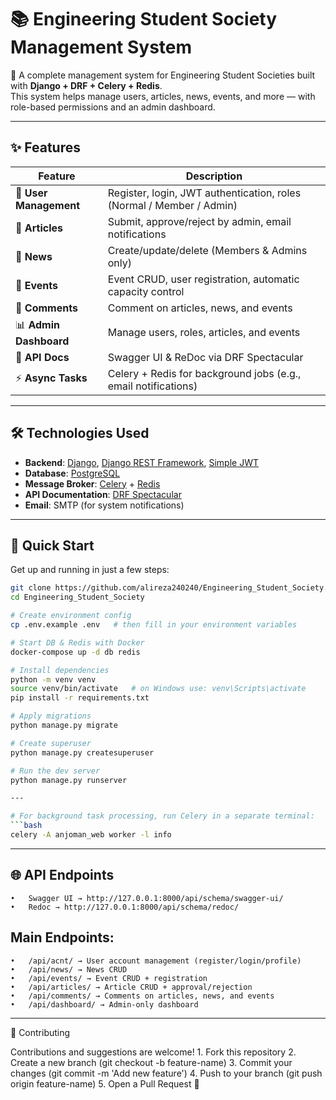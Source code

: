# 📚 Engineering Student Society Management System

🚀 A complete management system for Engineering Student Societies built with **Django + DRF + Celery + Redis**.  
This system helps manage users, articles, news, events, and more — with role-based permissions and an admin dashboard.

---

## ✨ Features

| Feature            | Description |
|--------------------|-------------|
| 👤 **User Management** | Register, login, JWT authentication, roles (Normal / Member / Admin) |
| 📝 **Articles** | Submit, approve/reject by admin, email notifications |
| 📰 **News** | Create/update/delete (Members & Admins only) |
| 🎉 **Events** | Event CRUD, user registration, automatic capacity control |
| 💬 **Comments** | Comment on articles, news, and events |
| 📊 **Admin Dashboard** | Manage users, roles, articles, and events |
| 📑 **API Docs** | Swagger UI & ReDoc via DRF Spectacular |
| ⚡ **Async Tasks** | Celery + Redis for background jobs (e.g., email notifications) |

---

## 🛠️ Technologies Used

- **Backend**: [Django](https://www.djangoproject.com/), [Django REST Framework](https://www.django-rest-framework.org/), [Simple JWT](https://django-rest-framework-simplejwt.readthedocs.io/en/latest/)
- **Database**: [PostgreSQL](https://www.postgresql.org/)
- **Message Broker**: [Celery](https://docs.celeryq.dev/en/stable/) + [Redis](https://redis.io/)
- **API Documentation**: [DRF Spectacular](https://drf-spectacular.readthedocs.io/en/latest/)
- **Email**: SMTP (for system notifications)

---

## 🚀 Quick Start

Get up and running in just a few steps:

```bash
git clone https://github.com/alireza240240/Engineering_Student_Society.git
cd Engineering_Student_Society

# Create environment config
cp .env.example .env   # then fill in your environment variables

# Start DB & Redis with Docker
docker-compose up -d db redis

# Install dependencies
python -m venv venv
source venv/bin/activate   # on Windows use: venv\Scripts\activate
pip install -r requirements.txt

# Apply migrations
python manage.py migrate

# Create superuser
python manage.py createsuperuser

# Run the dev server
python manage.py runserver

---

# For background task processing, run Celery in a separate terminal:
```bash
celery -A anjoman_web worker -l info
```

---

## 🌐 API Endpoints
	•	Swagger UI → http://127.0.0.1:8000/api/schema/swagger-ui/
	•	Redoc → http://127.0.0.1:8000/api/schema/redoc/

## Main Endpoints:
	•	/api/acnt/ → User account management (register/login/profile)
	•	/api/news/ → News CRUD
	•	/api/events/ → Event CRUD + registration
	•	/api/articles/ → Article CRUD + approval/rejection
	•	/api/comments/ → Comments on articles, news, and events
	•	/api/dashboard/ → Admin-only dashboard

---

🤝 Contributing

Contributions and suggestions are welcome!
	1.	Fork this repository
	2.	Create a new branch (git checkout -b feature-name)
	3.	Commit your changes (git commit -m 'Add new feature')
	4.	Push to your branch (git push origin feature-name)
	5.	Open a Pull Request 🎉
